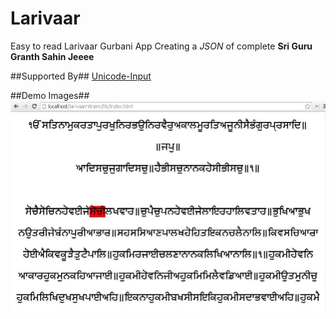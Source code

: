 Larivaar
==============

Easy to read Larivaar Gurbani App
Creating a *JSON* of complete **Sri Guru Granth Sahin Jeeee**

##Supported By##
[Unicode-Input](https://github.com/harpreetkhalsagtbit/Unicode-Input)

##Demo Images##
![Waheguru](/assets/larivarpadchedhighlighter.JPG?raw=true)

